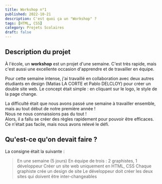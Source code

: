 ```yaml
---
title: Workshop n°1
published: 2022-10-21
description: C'est quoi ça un "Workshop" ?
tags: [HTML, CSS]
category: Projets Scolaires
draft: false
---
```


<!-- # Workshop n°1 -->

## Description du projet

À l'école, un **workshop** est un projet d'une semaine. C'est très rapide, mais c'est aussi une excellente occasion d'apprendre et de travailler en équipe.

Pour cette semaine intense, j'ai travaillé en collaboration avec deux autres étudiants en design (Matias LA CORTE et Pablo DELCLOY) pour créer un double site web. Le concept était simple : en cliquant sur le logo, le style de la page change.

La difficulté était que nous avons passé une semaine à travailler ensemble, mais au tout début de notre première année !
<br/>
Nous ne nous connaissions pas du tout ! 
<br>
Alors, il a fallu se créer des règles rapidement pour pouvoir être efficaces.
Ce n'était pas facile, mais nous avons relevé le défi.

## Qu'est-ce qu'on devait faire ?

La consigne était la suivante :

> En une semaine (5 jours)
> En équipe de trois : 2 graphistes, 1 développeur
> Créer un site web uniquement en HTML, CSS
> Chaque graphiste crée un design de site
> Le développeur doit créer les deux sites qui doivent être inter-changeables